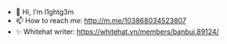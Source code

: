 - 👋 Hi, I’m l1ghtg3m
- 📫 How to reach me: http://m.me/103868034523807
- ✨ Whitehat writer: https://whitehat.vn/members/banbui.89124/

<!---
p1rkr41n/p1rkr41n is a ✨ special ✨ repository because its `README.md` (this file) appears on your GitHub profile.
You can click the Preview link to take a look at your changes.
--->
